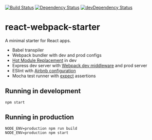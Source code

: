 [![Build Status](https://travis-ci.org/brandondoran/react-webpack-starter.svg?branch=master)](https://travis-ci.org/brandondoran/react-webpack-starter)
[![Dependency Status](https://david-dm.org/brandondoran/react-webpack-starter.svg)](https://david-dm.org/brandondoran/react-webpack-starter)
[![devDependency Status](https://david-dm.org/brandondoran/react-webpack-starter/dev-status.svg)](https://david-dm.org/brandondoran/react-webpack-starter#info=devDependencies)

# react-webpack-starter

A minimal starter for React apps.

- Babel transpiler
- Webpack bundler with dev and prod configs
- [Hot Module Replacement](https://github.com/gaearon/react-transform-hmr) in dev
- Express dev server with [Webpack dev middleware](https://github.com/webpack/webpack-dev-middleware) and prod server
- ESlint with [Airbnb configuration](https://github.com/airbnb/javascript/tree/master/packages/eslint-config-airbnb)
- Mocha test runner with [expect](https://github.com/mjackson/expect) assertions


## Running in development

    npm start
    

## Running in production

    NODE_ENV=production npm run build
    NODE_ENV=production npm start
    
 